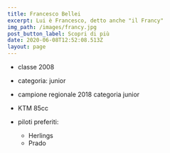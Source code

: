 ```yaml
---
title: Francesco Bellei
excerpt: Lui è Francesco, detto anche "il Francy"
img_path: /images/francy.jpg
post_button_label: Scopri di più
date: 2020-06-08T12:52:08.513Z
layout: page
---
```

* classe 2008
* categoria: junior
* campione regionale 2018 categoria junior
* KTM 85cc
* piloti preferiti: 

  * Herlings
  * Prado